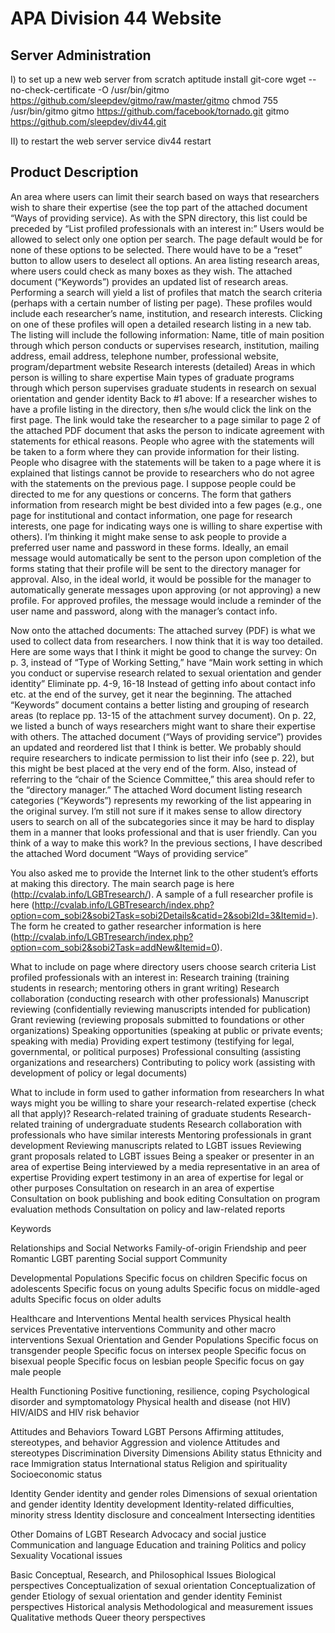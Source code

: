 APA Division 44 Website
===================

Server Administration
---------------------

I) to set up a new web server from scratch
    aptitude install git-core
    wget --no-check-certificate -O /usr/bin/gitmo https://github.com/sleepdev/gitmo/raw/master/gitmo
    chmod 755 /usr/bin/gitmo
    gitmo https://github.com/facebook/tornado.git
    gitmo https://github.com/sleepdev/div44.git     

II) to restart the web server
    service div44 restart

Product Description
---------------------   

An area where users can limit their search based on ways that researchers wish to share their expertise (see the top part of the attached document “Ways of providing service). As with the SPN directory, this list could be preceded by “List profiled professionals with an interest in:” Users would be allowed to select only one option per search. The page default would be for none of these options to be selected. There would have to be a “reset” button to allow users to deselect all options.
An area listing research areas, where users could check as many boxes as they wish. The attached document (“Keywords”) provides an updated list of research areas.
Performing a search will yield a list of profiles that match the search criteria (perhaps with a certain number of listing per page). These profiles would include each researcher’s name, institution, and research interests.
Clicking on one of these profiles will open a detailed research listing in a new tab. The listing will include the following information:
Name, title of main position through which person conducts or supervises research, institution, mailing address, email address, telephone number, professional website, program/department website
Research interests (detailed)
Areas in which person is willing to share expertise
Main types of graduate programs through which person supervises graduate students in research on sexual orientation and gender identity
Back to #1 above: If a researcher wishes to have a profile listing in the directory, then s/he would click the link on the first page. The link would take the researcher to a page similar to page 2 of the attached PDF document that asks the person to indicate agreement with statements for ethical reasons. People who agree with the statements will be taken to a form where they can provide information for their listing. People who disagree with the statements will be taken to a page where it is explained that listings cannot be provide to researchers who do not agree with the statements on the previous page. I suppose people could be directed to me for any questions or concerns.
The form that gathers information from research might be best divided into a few pages (e.g., one page for institutional and contact information, one page for research interests, one page for indicating ways one is willing to share expertise with others). I’m thinking it might make sense to ask people to provide a preferred user name and password in these forms. Ideally, an email message would automatically be sent to the person upon completion of the forms stating that their profile will be sent to the directory manager for approval. Also, in the ideal world, it would be possible for the manager to automatically generate messages upon approving (or not approving) a new profile. For approved profiles, the message would include a reminder of the user name and password, along with the manager’s contact info.
 
Now onto the attached documents:
The attached survey (PDF) is what we used to collect data from researchers. I now think that it is way too detailed. Here are some ways that I think it might be good to change the survey:
On p. 3, instead of “Type of Working Setting,” have “Main work setting in which you conduct or supervise research related to sexual orientation and gender identity”
Eliminate pp. 4-9, 16-18
Instead of getting info about contact info etc. at the end of the survey, get it near the beginning.
The attached “Keywords” document contains a better listing and grouping of research areas (to replace pp. 13-15 of the attachment survey document).
On p. 22, we listed a bunch of ways researchers might want to share their expertise with others. The attached document (“Ways of providing service”) provides an updated and reordered list that I think is better.
We probably should require researchers to indicate permission to list their info (see p. 22), but this might be best placed at the very end of the form. Also, instead of referring to the “chair of the Science Committee,” this area should refer to the “directory manager.”
The attached Word document listing research categories (“Keywords”) represents my reworking of the list appearing in the original survey. I’m still not sure if it makes sense to allow directory users to search on all of the subcategories since it may be hard to display them in a manner that looks professional and that is user friendly. Can you think of a way to make this work?
In the previous sections, I have described the attached Word document “Ways of providing service”
 
You also asked me to provide the Internet link to the other student’s efforts at making this directory. The main search page is here (http://cvalab.info/LGBTresearch/). A sample of a full researcher profile is here (http://cvalab.info/LGBTresearch/index.php?option=com_sobi2&sobi2Task=sobi2Details&catid=2&sobi2Id=3&Itemid=). The form he created to gather researcher information is here (http://cvalab.info/LGBTresearch/index.php?option=com_sobi2&sobi2Task=addNew&Itemid=0).







What to include on page where directory users choose search criteria
List profiled professionals with an interest in:
Research training (training students in research; mentoring others in grant writing)
Research collaboration (conducting research with other professionals)
Manuscript reviewing (confidentially reviewing manuscripts intended for publication) Grant reviewing (reviewing proposals submitted to foundations or other organizations)
Speaking opportunities (speaking at public or private events; speaking with media)
Providing expert testimony (testifying for legal, governmental, or political purposes) 
Professional consulting (assisting organizations and researchers)
Contributing to policy work (assisting with development of policy or legal documents)

What to include in form used to gather information from researchers
In what ways might you be willing to share your research-related expertise (check all that apply)?
Research-related training of graduate students
Research-related training of undergraduate students 
Research collaboration with professionals who have similar interests 
Mentoring professionals in grant development
Reviewing manuscripts related to LGBT issues
Reviewing grant proposals related to LGBT issues
Being a speaker or presenter in an area of expertise 
Being interviewed by a media representative in an area of expertise
Providing expert testimony in an area of expertise for legal or other purposes
Consultation on research in an area of expertise 
Consultation on book publishing and book editing
Consultation on program evaluation methods
Consultation on policy and law-related reports






Keywords

Relationships and Social Networks
Family-of-origin
Friendship and peer
Romantic
LGBT parenting
Social support
Community

Developmental Populations
Specific focus on children
Specific focus on adolescents
Specific focus on young adults
Specific focus on middle-aged adults
Specific focus on older adults

Healthcare and Interventions
Mental health services
Physical health services
Preventative interventions
Community and other macro interventions
Sexual Orientation and Gender Populations
Specific focus on transgender people
Specific focus on intersex people
Specific focus on bisexual people
Specific focus on lesbian people
Specific focus on gay male people

Health Functioning
Positive functioning, resilience, coping
Psychological disorder and symptomatology
Physical health and disease (not HIV)
HIV/AIDS and HIV risk behavior

Attitudes and Behaviors Toward LGBT Persons
Affirming attitudes, stereotypes, and behavior 
Aggression and violence
Attitudes and stereotypes
Discrimination
Diversity Dimensions
Ability status
Ethnicity and race
Immigration status
International status
Religion and spirituality 
Socioeconomic status

Identity
Gender identity and gender roles
Dimensions of sexual orientation and gender identity 
Identity development
Identity-related difficulties, minority stress
Identity disclosure and concealment
Intersecting identities

Other Domains of LGBT Research
Advocacy and social justice
Communication and language
Education and training
Politics and policy
Sexuality 
Vocational issues

Basic Conceptual, Research, and Philosophical Issues
Biological perspectives
Conceptualization of sexual orientation
Conceptualization of gender
Etiology of sexual orientation and gender identity 
Feminist perspectives
Historical analysis
Methodological and measurement issues 
Qualitative methods
Queer theory perspectives


